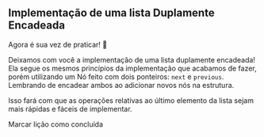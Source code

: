 ## Implementação de uma lista Duplamente Encadeada

Agora é sua vez de praticar! 🚀

Deixamos com você a implementação de uma lista duplamente encadeada! Ela segue os mesmos princípios da implementação que acabamos de fazer, porém utilizando um Nó feito com dois ponteiros: `next` e `previous`. Lembrando de encadear ambos ao adicionar novos nós na estrutura.

Isso fará com que as operações relativas ao último elemento da lista sejam mais rápidas e fáceis de implementar.

Marcar lição como concluída
